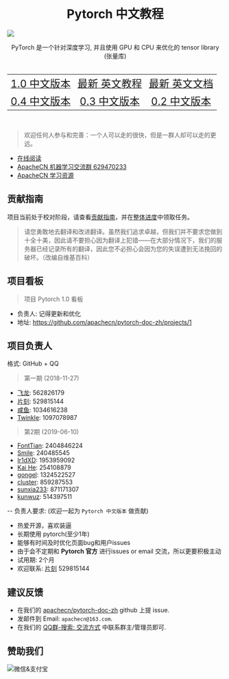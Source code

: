# <center>Pytorch 中文教程</center>

![](docs/img/logo.svg)

<center>PyTorch 是一个针对深度学习, 并且使用 GPU 和 CPU 来优化的 tensor library (张量库)</center>
<br/>
<table>
  <tr align="center">
    <td><a title="Pytorch 1.0 中文版本" href="https://pytorch.apachecn.org/docs/1.0/" target="_blank"><font size="5">1.0 中文版本</font></a></td>
    <td><a title="Pytorch 最新 英文教程" href="https://pytorch.org/tutorials/" target="_blank"><font size="5">最新 英文教程</font></a></td>
    <td><a title="Pytorch 最新 英文文档" href="https://pytorch.org/docs/master/" target="_blank"><font size="5">最新 英文文档</font></a></td>
  </tr>
  <tr align="center">
    <td><a title="Pytorch 0.4 中文版本" href="https://pytorch.apachecn.org/docs/0.4/" target="_blank"><font size="5">0.4 中文版本</font></a></td>
    <td><a title="Pytorch 0.3 中文版本" href="https://pytorch.apachecn.org/docs/0.3/" target="_blank"><font size="5">0.3 中文版本</font></a></td>
    <td><a title="Pytorch 0.2 中文版本" href="https://pytorch.apachecn.org/docs/0.2/" target="_blank"><font size="5">0.2 中文版本</font></a></td>
  </tr>
</table>
<br/>

> 欢迎任何人参与和完善：一个人可以走的很快，但是一群人却可以走的更远。

+ [在线阅读](http://pytorch.apachecn.org)
+ [ApacheCN 机器学习交流群 629470233](http://shang.qq.com/wpa/qunwpa?idkey=30e5f1123a79867570f665aa3a483ca404b1c3f77737bc01ec520ed5f078ddef)
+ [ApacheCN 学习资源](http://www.apachecn.org/)

## 贡献指南

项目当前处于校对阶段，请查看[贡献指南](CONTRIBUTING.md)，并在[整体进度](https://github.com/apachecn/pytorch-doc-zh/issues/274)中领取任务。

> 请您勇敢地去翻译和改进翻译。虽然我们追求卓越，但我们并不要求您做到十全十美，因此请不要担心因为翻译上犯错——在大部分情况下，我们的服务器已经记录所有的翻译，因此您不必担心会因为您的失误遭到无法挽回的破坏。（改编自维基百科）

## 项目看板

> 项目 Pytorch 1.0 看板

* 负责人: 记得更新和优化
* 地址: https://github.com/apachecn/pytorch-doc-zh/projects/1

## 项目负责人

格式: GitHub + QQ

> 第一期 (2018-11-27)

* [飞龙](https://github.com/wizardforcel): 562826179
* [片刻](https://github.com/jiangzhonglian): 529815144
* [咸鱼](https://github.com/Watermelon233): 1034616238
* [Twinkle](https://github.com/kemingzeng): 1097078987

> 第2期 (2019-06-10)

* [FontTian](https://github.com/FontTian): 2404846224
* [Smile](https://github.com/Smilexuhc): 240485545
* [Ir1dXD](https://github.com/Ir1d): 1953959092
* [Kai He](https://github.com/hekind): 254108879
* [gongel](https://github.com/gongel): 1324522527
* [cluster](https://github.com/infdahai): 859287553
* [sunxia233](https://github.com/sunxia233): 871171307
* [kunwuz](https://github.com/kunwuz): 514397511

-- 负责人要求: (欢迎一起为 `Pytorch 中文版本` 做贡献)

* 热爱开源，喜欢装逼
* 长期使用 pytorch(至少1年)
* 能够有时间及时优化页面bug和用户issues
* 由于会不定期和 **Pytorch 官方** 进行issues or email 交流，所以更要积极主动
* 试用期: 2个月
* 欢迎联系: [片刻](https://github.com/jiangzhonglian) 529815144

## 建议反馈

* 在我们的 [apachecn/pytorch-doc-zh](https://github.com/apachecn/pytorch-doc-zh) github 上提 issue.
* 发邮件到 Email: `apachecn@163.com`.
* 在我们的 [QQ群-搜索: 交流方式](https://github.com/apachecn/home) 中联系群主/管理员即可.

## 赞助我们

<img src="http://data.apachecn.org/img/about/donate.jpg" alt="微信&支付宝" />
